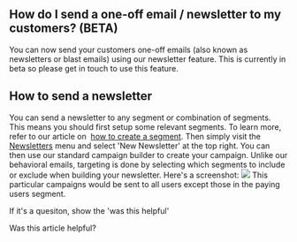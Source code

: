 
  
## How do I send a one-off email / newsletter to my customers? (BETA)
    
You can now send your customers one-off emails (also known as newsletters or blast emails) using our newsletter feature.
This is currently in beta so please get in touch to use this feature.
## How to send a newsletter
You can send a newsletter to any segment or combination of segments. 
This means you should first setup some relevant segments. To learn more, refer to our article on 
[how to create a segment](http://www.getvero.com/knowledge-base#/questions/53597-How-do-I-create-a-segment-(BETA)).
Then simply visit the 
[Newsletters](https://www.getvero.com/newsletters) menu and select 'New Newsletter' at the top right.
You can then use our standard campaign builder to create your campaign.
Unlike our behavioral emails, targeting is done by selecting which segments to include or exclude when building your newsletter. Here's a screenshot:
![](https://s3.amazonaws.com/helpjuice_production/uploads/upload/image/742/1074/Screen_Shot_2013-04-18_at_11.27.38_AM.png)
This particular campaigns would be sent to all users 
except those in the paying users segment.
         
        
          
If it's a quesiton, show the 'was this helpful'
            
Was this article helpful? 
                
                

